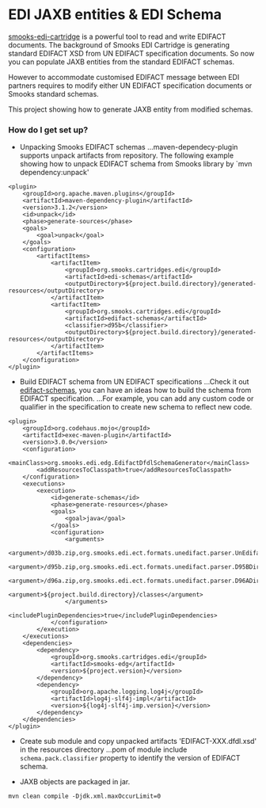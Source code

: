 # EDI JAXB entities & EDI Schema

[smooks-edi-cartridge](https://github.com/smooks/smooks-edi-cartridge) is a powerful tool to read and write EDIFACT documents. 
The background of Smooks EDI Cartridge is generating standard EDIFACT XSD from UN EDIFACT specification documents. So now you can populate JAXB entities from the standard EDIFACT schemas.

However to accommodate customised EDIFACT message between EDI partners requires to modify either UN EDIFACT specification documents or Smooks standard schemas.

This project showing how to generate JAXB entity from modified schemas.    

### How do I get set up? ###

* Unpacking Smooks EDIFACT schemas
...maven-dependecy-plugin supports unpack artifacts from repository. The following example showing how to unpack EDIFACT schema from Smooks library by `mvn dependency:unpack'
```
<plugin>
	<groupId>org.apache.maven.plugins</groupId>
	<artifactId>maven-dependency-plugin</artifactId>
	<version>3.1.2</version>
	<id>unpack</id>
	<phase>generate-sources</phase>
	<goals>
		<goal>unpack</goal>
	</goals>
	<configuration>
		<artifactItems>
			<artifactItem>
				<groupId>org.smooks.cartridges.edi</groupId>
				<artifactId>edi-schemas</artifactId>
				<outputDirectory>${project.build.directory}/generated-resources</outputDirectory>
			</artifactItem>
			<artifactItem>
				<groupId>org.smooks.cartridges.edi</groupId>
				<artifactId>edifact-schemas</artifactId>
				<classifier>d95b</classifier>
				<outputDirectory>${project.build.directory}/generated-resources</outputDirectory>
			</artifactItem>
		</artifactItems>
	</configuration>
</plugin>
```  

* Build EDIFACT schema from UN EDIFACT specifications
...Check it out [edifact-schemas](https://github.com/smooks/smooks-edi-cartridge/tree/master/edifact-schemas), you can have an ideas how to build the schema from EDIFACT specification.
...For example, you can add any custom code or qualifier in the specification to create new schema to reflect new code.
```
<plugin>
	<groupId>org.codehaus.mojo</groupId>
	<artifactId>exec-maven-plugin</artifactId>
	<version>3.0.0</version>
	<configuration>
		<mainClass>org.smooks.edi.edg.EdifactDfdlSchemaGenerator</mainClass>
		<addResourcesToClasspath>true</addResourcesToClasspath>
	</configuration>
	<executions>
		<execution>
			<id>generate-schemas</id>
			<phase>generate-resources</phase>
			<goals>
				<goal>java</goal>
			</goals>
			<configuration>
				<arguments>                                
					<argument>/d03b.zip,org.smooks.edi.ect.formats.unedifact.parser.UnEdifactDirectoryParser</argument>
					<argument>/d95b.zip,org.smooks.edi.ect.formats.unedifact.parser.D95BDirectoryParser</argument>
					<argument>/d96a.zip,org.smooks.edi.ect.formats.unedifact.parser.D96ADirectoryParser</argument>
					<argument>${project.build.directory}/classes</argument>
				</arguments>
				<includePluginDependencies>true</includePluginDependencies>
			</configuration>
		</execution>
	</executions>
	<dependencies>
		<dependency>
			<groupId>org.smooks.cartridges.edi</groupId>
			<artifactId>smooks-edg</artifactId>
			<version>${project.version}</version>
		</dependency>
		<dependency>
			<groupId>org.apache.logging.log4j</groupId>
			<artifactId>log4j-slf4j-impl</artifactId>
			<version>${log4j-slf4j-imp.version}</version>
		</dependency>
	</dependencies>
</plugin>
```

* Create sub module and copy unpacked artifacts 'EDIFACT-XXX.dfdl.xsd' in the resources directory
...pom of module include `schema.pack.classifier` property to identify the version of EDIFACT schema.

* JAXB objects are packaged in jar.
```
mvn clean compile -Djdk.xml.maxOccurLimit=0
```
